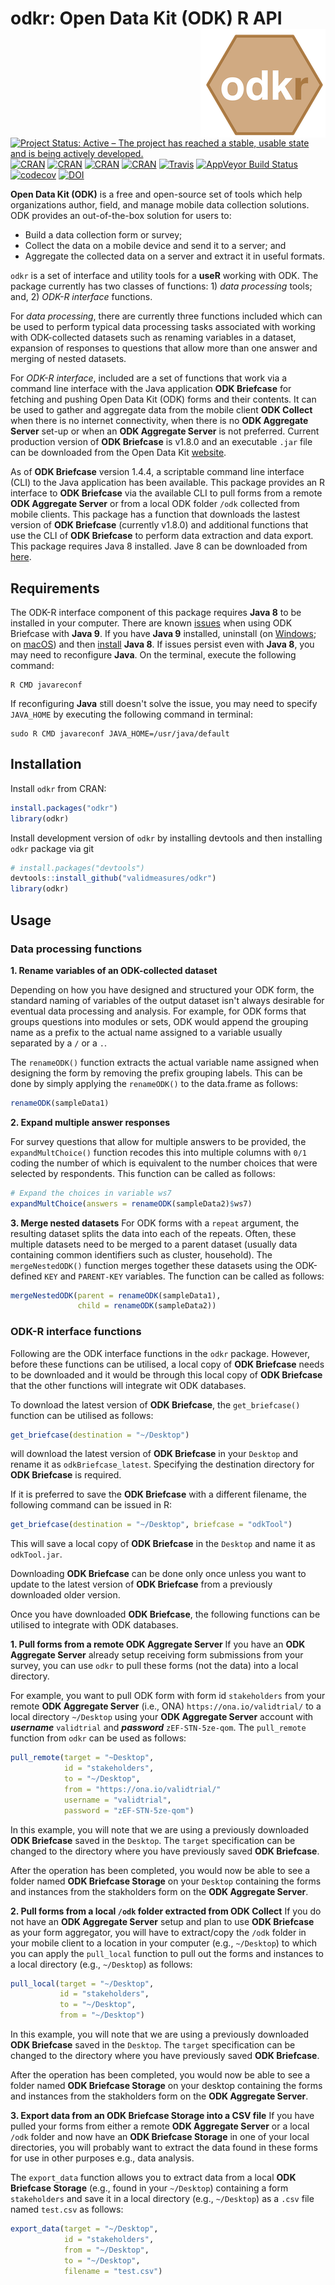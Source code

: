 # odkr: Open Data Kit (ODK) R API <img src="man/figures/odkr.png" align="right" />

[![Project Status: Active – The project has reached a stable, usable state and is being actively developed.](http://www.repostatus.org/badges/latest/active.svg)](http://www.repostatus.org/#active)
[![CRAN](https://img.shields.io/cran/v/odkr.svg)](https://cran.r-project.org/package=odkr)
[![CRAN](https://img.shields.io/cran/l/odkr.svg)](https://CRAN.R-project.org/package=odkr)
[![CRAN](http://cranlogs.r-pkg.org/badges/grand-total/odkr)](https://CRAN.R-project.org/package=odkr)
[![CRAN](http://cranlogs.r-pkg.org/badges/odkr)](https://CRAN.R-project.org/package=odkr)
[![Travis](https://img.shields.io/travis/validmeasures/odkr.svg?branch=master)](https://travis-ci.org/validmeasures/odkr)
[![AppVeyor Build Status](https://ci.appveyor.com/api/projects/status/github/validmeasures/odkr?branch=master&svg=true)](https://ci.appveyor.com/project/validmeasures/odkr)
[![codecov](https://codecov.io/gh/validmeasures/odkr/branch/master/graph/badge.svg)](https://codecov.io/gh/validmeasures/odkr)
[![DOI](https://zenodo.org/badge/118323284.svg)](https://zenodo.org/badge/latestdoi/118323284)

**Open Data Kit (ODK)** is a free and open-source set of tools which help 
organizations author, field, and manage mobile data collection solutions. ODK 
provides an out-of-the-box solution for users to:

* Build a data collection form or survey;
* Collect the data on a mobile device and send it to a server; and
* Aggregate the collected data on a server and extract it in useful formats.

`odkr` is a set of interface and utility tools for a **useR** working with ODK.
The package currently has two classes of functions: 1) *data processing* tools;
and, 2) *ODK-R interface* functions.

For *data processing*, there are currently three functions included which can be
used to perform typical data processing tasks associated with working with
ODK-collected datasets such as renaming variables in a dataset, expansion of
responses to questions that allow more than one answer and merging of nested
datasets.

For *ODK-R interface*, included are a set of functions that work via a command
line interface with the Java application **ODK Briefcase** for fetching and 
pushing Open Data Kit (ODK) forms and their contents. It can be used to gather and 
aggregate data from the mobile client **ODK Collect** when there is no internet 
connectivity, when there is no **ODK Aggregate Server** set-up or when an **ODK 
Aggregate Server** is not preferred. Current production version of 
**ODK Briefcase** is v1.8.0 and an executable `.jar` file can be downloaded from 
the Open Data Kit [website](https://opendatakit.org/use/briefcase/).

As of **ODK Briefcase** version 1.4.4, a scriptable command line interface (CLI)
to the Java application has been available. This package provides an R interface
to **ODK Briefcase** via the available CLI to pull forms from a remote **ODK Aggregate 
Server** or from a local ODK folder `/odk` collected from mobile clients. This 
package has a function that downloads the lastest version of **ODK Briefcase** 
(currently v1.8.0) and additional functions that use the CLI of **ODK Briefcase**
to perform data extraction and data export. This package requires Java 8 installed. 
Jave 8 can be downloaded from [here](https://java.com/en/download/).

## Requirements
The ODK-R interface component of this package requires **Java 8** to be installed 
in your computer. There are known [issues](https://forum.opendatakit.org/t/odk-briefcase-not-running-with-jdk-9/10201) 
when using ODK Briefcase with **Java 9**. If you have **Java 9** installed, 
uninstall (on [Windows](https://www.java.com/en/download/help/uninstall_java.xml); on [macOS](https://www.java.com/en/download/help/mac_uninstall_java.xml)) and
then [install](https://java.com/en/download/) **Java 8**. If issues persist even
with **Java 8**, you may need to reconfigure **Java**. On the terminal, execute the
following command:

```shell
R CMD javareconf
```

If reconfiguring **Java** still doesn't solve the issue, you may need to specify
`JAVA_HOME` by executing the following command in terminal:

```shell
sudo R CMD javareconf JAVA_HOME=/usr/java/default
```

## Installation

Install `odkr` from CRAN:

```R
install.packages("odkr")
library(odkr)
```

Install development version of `odkr` by installing devtools and then installing
`odkr` package via git

```R
# install.packages("devtools")
devtools::install_github("validmeasures/odkr")
library(odkr)
```

## Usage

### Data processing functions

**1. Rename variables of an ODK-collected dataset**

Depending on how you have designed and structured your ODK form, the standard 
naming of variables of the output dataset isn't always desirable for eventual
data processing and analysis. For example, for ODK forms that groups questions
into modules or sets, ODK would append the grouping name as a prefix to the
actual name assigned to a variable usually separated by a `/` or a `.`.

The `renameODK()` function extracts the actual variable name assigned when
designing the form by removing the prefix grouping labels. This can be done by
simply applying the `renameODK()` to the data.frame as follows:

```R
renameODK(sampleData1)
```

**2. Expand multiple answer responses**

For survey questions that allow for multiple answers to be provided, the
`expandMultChoice()` function recodes this into multiple columns with `0/1` coding
the number of which is equivalent to the number choices that were selected by
respondents. This function can be called as follows:

```R
# Expand the choices in variable ws7
expandMultChoice(answers = renameODK(sampleData2)$ws7)
```

**3. Merge nested datasets**
For ODK forms with a `repeat` argument, the resulting dataset splits the data
into each of the repeats. Often, these multiple datasets need to be merged to a
parent dataset (usually data containing common identifiers such as cluster, household).
The `mergeNestedODK()` function merges together these datasets using the ODK-defined
`KEY` and `PARENT-KEY` variables. The function can be called as follows:

```R
mergeNestedODK(parent = renameODK(sampleData1),
               child = renameODK(sampleData2))
```

### ODK-R interface functions

Following are the ODK interface functions in the `odkr` package. However, before
these functions can be utilised, a local copy of **ODK Briefcase** needs to be
downloaded and it would be through this local copy of **ODK Briefcase** that the 
other functions will integrate wit ODK databases.

To download the latest version of **ODK Briefcase**, the `get_briefcase()`
function can be utilised as follows:

```R
get_briefcase(destination = "~/Desktop")
```

will download the latest version of **ODK Briefcase** in your `Desktop` and rename 
it as `odkBriefcase_latest`. Specifying the destination directory for **ODK Briefcase**
is required.

If it is preferred to save the **ODK Briefcase** with a different filename, the 
following command can be issued in R:

```R
get_briefcase(destination = "~/Desktop", briefcase = "odkTool")
```

This will save a local copy of **ODK Briefcase** in the `Desktop` and name it as
`odkTool.jar`.

Downloading **ODK Briefcase** can be done only once unless you want to update to
the latest version of **ODK Briefcase** from a previously downloaded older version.

Once you have downloaded **ODK Briefcase**, the following functions can be 
utilised to integrate with ODK databases.


**1. Pull forms from a remote ODK Aggregate Server**
If you have an **ODK Aggregate Server** already setup receiving form submissions
from your survey, you can use `odkr` to pull these forms (not the data) into
a local directory.

For example, you want to pull ODK form with form id `stakeholders` from your 
remote **ODK Aggregate Server** (i.e., ONA) `https://ona.io/validtrial/` to a 
local directory `~/Desktop` using your **ODK Aggregate Server** account with 
***username*** `validtrial` and 
***password*** `zEF-STN-5ze-qom`. The `pull_remote` function from `odkr` can be
used as follows:

```R
pull_remote(target = "~Desktop",
            id = "stakeholders",
            to = "~/Desktop",
            from = "https://ona.io/validtrial/"
            username = "validtrial",
            password = "zEF-STN-5ze-qom")
```

In this example, you will note that we are using a previously downloaded
**ODK Briefcase** saved in the `Desktop`. The `target` specification can be
changed to the directory where you have previously saved **ODK Briefcase**.

After the operation has been completed, you would now be able to see a folder
named **ODK Briefcase Storage** on your `Desktop` containing the forms and
instances from the stakholders form on the **ODK Aggregate Server**.


**2. Pull forms from a local `/odk` folder extracted from ODK Collect**
If you do not have an **ODK Aggregate Server** setup and plan to use **ODK
Briefcase** as your form aggregator, you will have to extract/copy the `/odk` 
folder in your mobile client to a location in your computer (e.g., `~/Desktop`) 
to which you can apply the `pull_local` function to pull out the forms and
instances to a local directory (e.g., `~/Desktop`) as follows:

```R
pull_local(target = "~/Desktop",
           id = "stakeholders",
           to = "~/Desktop",
           from = "~/Desktop")
```

In this example, you will note that we are using a previously downloaded
**ODK Briefcase** saved in the `Desktop`. The `target` specification can be
changed to the directory where you have previously saved **ODK Briefcase**.

After the operation has been completed, you would now be able to see a folder
named **ODK Briefcase Storage** on your desktop containing the forms and
instances from the stakholders form on the **ODK Aggregate Server**.


**3. Export data from an ODK Briefcase Storage into a CSV file**
If you have pulled your forms from either a remote **ODK Aggregate Server** or
a local `/odk` folder and now have an **ODK Briefcase Storage** in one of your
local directories, you will probably want to extract the data found in these
forms for use in other purposes e.g., data analysis.

The `export_data` function allows you to extract data from a local **ODK
Briefcase Storage** (e.g., found in your `~/Desktop`) containing a form 
`stakeholders` and save it in a local directory (e.g., `~/Desktop`) as a `.csv`
file named `test.csv` as follows:

```R
export_data(target = "~/Desktop",
            id = "stakeholders",
            from = "~/Desktop",
            to = "~/Desktop",
            filename = "test.csv")
```
